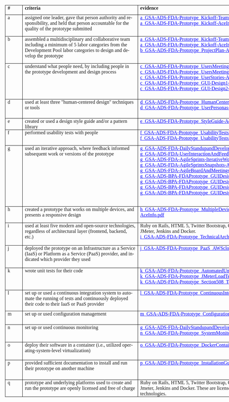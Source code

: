 <html>

<head>
<meta http-equiv=Content-Type content="text/html; charset=windows-1252">
<meta name=Generator content="Microsoft Word 15 (filtered)">
<title>GSA-ADS-FDA-Prototype_Evidences</title>
<style>
<!--
 /* Font Definitions */
 @font-face
	{font-family:"Cambria Math";
	panose-1:2 4 5 3 5 4 6 3 2 4;}
@font-face
	{font-family:Calibri;
	panose-1:2 15 5 2 2 2 4 3 2 4;}
 /* Style Definitions */
 p.MsoNormal, li.MsoNormal, div.MsoNormal
	{margin-top:0in;
	margin-right:0in;
	margin-bottom:10.0pt;
	margin-left:0in;
	line-height:115%;
	font-size:11.0pt;
	font-family:"Calibri",sans-serif;}
p.MsoHeader, li.MsoHeader, div.MsoHeader
	{mso-style-link:"Header Char";
	margin:0in;
	margin-bottom:.0001pt;
	font-size:11.0pt;
	font-family:"Calibri",sans-serif;}
p.MsoFooter, li.MsoFooter, div.MsoFooter
	{mso-style-link:"Footer Char";
	margin:0in;
	margin-bottom:.0001pt;
	font-size:11.0pt;
	font-family:"Calibri",sans-serif;}
a:link, span.MsoHyperlink
	{color:blue;
	text-decoration:underline;}
a:visited, span.MsoHyperlinkFollowed
	{color:purple;
	text-decoration:underline;}
span.HeaderChar
	{mso-style-name:"Header Char";
	mso-style-link:Header;}
span.FooterChar
	{mso-style-name:"Footer Char";
	mso-style-link:Footer;}
.MsoChpDefault
	{font-family:"Calibri",sans-serif;}
.MsoPapDefault
	{margin-bottom:10.0pt;
	line-height:115%;}
 /* Page Definitions */
 @page WordSection1
	{size:11.0in 8.5in;
	margin:1.0in 1.0in 1.0in 1.0in;}
div.WordSection1
	{page:WordSection1;}
-->
</style>

</head>

<body lang=EN-US link=blue vlink=purple>

<div class=WordSection1>

<table class=MsoNormalTable border=0 cellspacing=0 cellpadding=0 width=927
 style='width:695.0pt;margin-left:4.65pt;border-collapse:collapse'>
 <tr style='height:23.25pt'>
  <td width=43 valign=top style='width:32.25pt;border:solid windowtext 1.0pt;
  padding:0in 5.4pt 0in 5.4pt;height:23.25pt'>
  <p class=MsoNormal style='margin-bottom:0in;margin-bottom:.0001pt;line-height:
  normal'><b><span style='font-size:12.0pt;font-family:"Times New Roman",serif'>#</span></b></p>
  </td>
  <td width=384 valign=top style='width:4.0in;border:solid windowtext 1.0pt;
  border-left:none;padding:0in 5.4pt 0in 5.4pt;height:23.25pt'>
  <p class=MsoNormal style='margin-bottom:0in;margin-bottom:.0001pt;line-height:
  normal'><b><span style='font-size:12.0pt;font-family:"Times New Roman",serif'>criteria</span></b></p>
  </td>
  <td width=500 valign=top style='width:374.75pt;border:solid windowtext 1.0pt;
  border-left:none;padding:0in 5.4pt 0in 5.4pt;height:23.25pt'>
  <p class=MsoNormal style='margin-bottom:0in;margin-bottom:.0001pt;line-height:
  normal'><b><span style='font-size:12.0pt;font-family:"Times New Roman",serif'>evidence</span></b></p>
  </td>
 </tr>
 <tr style='height:52.15pt'>
  <td width=43 valign=top style='width:32.25pt;border:solid windowtext 1.0pt;
  border-top:none;padding:0in 5.4pt 0in 5.4pt;height:52.15pt'>
  <p class=MsoNormal style='margin-bottom:0in;margin-bottom:.0001pt;line-height:
  normal'><span style='font-size:12.0pt;font-family:"Times New Roman",serif'>a</span></p>
  </td>
  <td width=384 valign=top style='width:4.0in;border-top:none;border-left:none;
  border-bottom:solid windowtext 1.0pt;border-right:solid windowtext 1.0pt;
  padding:0in 5.4pt 0in 5.4pt;height:52.15pt'>
  <p class=MsoNormal style='margin-bottom:0in;margin-bottom:.0001pt;line-height:
  normal'><span style='font-size:12.0pt;font-family:"Times New Roman",serif'>assigned
  one leader, gave that person authority and responsibility, and held that
  person accountable for the quality of the prototype submitted</span></p>
  </td>
  <td width=500 valign=top style='width:374.75pt;border-top:none;border-left:
  none;border-bottom:solid windowtext 1.0pt;border-right:solid windowtext 1.0pt;
  padding:0in 5.4pt 0in 5.4pt;height:52.15pt'>
  <p class=MsoNormal style='margin-bottom:0in;margin-bottom:.0001pt;line-height:
  normal'><a
  href="https://github.com/AceInfoSolutions/GSAADSBPA-FDAPrototype/tree/master/evidences/a_GSA-ADS-FDA-Prototype_Kickoff-TeamRoles-AceInfo.pdf"><span
  style='font-size:12.0pt;font-family:"Times New Roman",serif'>a_GSA-ADS-FDA-Prototype_Kickoff-TeamRoles-AceInfo.pdf</span></a><span
  style='font-size:12.0pt;font-family:"Times New Roman",serif'><br>
  </span><a
  href="https://github.com/AceInfoSolutions/GSAADSBPA-FDAPrototype/blob/master/evidences/a_GSA-ADS-FDA-Prototype_Kickoff-AceInfo.JPG"><span
  style='font-size:12.0pt;font-family:"Times New Roman",serif'>a_GSA-ADS-FDA-Prototype_Kickoff-AceInfo.jpg</span></a><span
  style='font-size:12.0pt;font-family:"Times New Roman",serif'><br>
  <br>
  </span></p>
  </td>
 </tr>
 <tr style='height:66.0pt'>
  <td width=43 valign=top style='width:32.25pt;border:solid windowtext 1.0pt;
  border-top:none;padding:0in 5.4pt 0in 5.4pt;height:66.0pt'>
  <p class=MsoNormal style='margin-bottom:0in;margin-bottom:.0001pt;line-height:
  normal'><span style='font-size:12.0pt;font-family:"Times New Roman",serif'>b</span></p>
  </td>
  <td width=384 valign=top style='width:4.0in;border-top:none;border-left:none;
  border-bottom:solid windowtext 1.0pt;border-right:solid windowtext 1.0pt;
  padding:0in 5.4pt 0in 5.4pt;height:66.0pt'>
  <p class=MsoNormal style='margin-bottom:0in;margin-bottom:.0001pt;line-height:
  normal'><span style='font-size:12.0pt;font-family:"Times New Roman",serif'>assembled
  a multidisciplinary and collaborative team including a minimum of 5 labor
  categories from the Development Pool labor categories to design and develop
  the prototype</span></p>
  </td>
  <td width=500 valign=top style='width:374.75pt;border-top:none;border-left:
  none;border-bottom:solid windowtext 1.0pt;border-right:solid windowtext 1.0pt;
  padding:0in 5.4pt 0in 5.4pt;height:66.0pt'>
  <p class=MsoNormal style='margin-bottom:0in;margin-bottom:.0001pt;line-height:
  normal'><a
  href="https://github.com/AceInfoSolutions/GSAADSBPA-FDAPrototype/tree/master/evidences/a_GSA-ADS-FDA-Prototype_Kickoff-TeamRoles-AceInfo.pdf"><span
  style='font-size:12.0pt;font-family:"Times New Roman",serif'>a_GSA-ADS-FDA-Prototype_Kickoff-TeamRoles-AceInfo.pdf</span></a><span
  style='font-size:12.0pt;font-family:"Times New Roman",serif'><br>
  </span><a
  href="https://github.com/AceInfoSolutions/GSAADSBPA-FDAPrototype/blob/master/evidences/a_GSA-ADS-FDA-Prototype_Kickoff-AceInfo.JPG"><span
  style='font-size:12.0pt;font-family:"Times New Roman",serif'>a_GSA-ADS-FDA-Prototype_Kickoff-AceInfo.jpg</span></a><span
  style='font-size:12.0pt;font-family:"Times New Roman",serif'><br>
  </span><a
  href="https://github.com/AceInfoSolutions/GSAADSBPA-FDAPrototype/blob/master/evidences/b_GSA-ADS-FDA-Prototype_ProjectPlan-AceInfo.pdf"><span
  style='font-size:12.0pt;font-family:"Times New Roman",serif'>b_GSA-ADS-FDA-Prototype_ProjectPlan-AceInfo.pdf</span></a></p>
  </td>
 </tr>
 <tr style='height:87.0pt'>
  <td width=43 valign=top style='width:32.25pt;border:solid windowtext 1.0pt;
  border-top:none;padding:0in 5.4pt 0in 5.4pt;height:87.0pt'>
  <p class=MsoNormal style='margin-bottom:0in;margin-bottom:.0001pt;line-height:
  normal'><span style='font-size:12.0pt;font-family:"Times New Roman",serif'>c</span></p>
  </td>
  <td width=384 valign=top style='width:4.0in;border-top:none;border-left:none;
  border-bottom:solid windowtext 1.0pt;border-right:solid windowtext 1.0pt;
  padding:0in 5.4pt 0in 5.4pt;height:87.0pt'>
  <p class=MsoNormal style='margin-bottom:0in;margin-bottom:.0001pt;line-height:
  normal'><span style='font-size:12.0pt;font-family:"Times New Roman",serif'>understand
  what people need, by including people in the prototype development and design
  process</span></p>
  </td>
  <td width=500 valign=top style='width:374.75pt;border-top:none;border-left:
  none;border-bottom:solid windowtext 1.0pt;border-right:solid windowtext 1.0pt;
  padding:0in 5.4pt 0in 5.4pt;height:87.0pt'>
  <p class=MsoNormal style='margin-bottom:0in;margin-bottom:.0001pt;line-height:
  normal'><a
  href="https://github.com/AceInfoSolutions/GSAADSBPA-FDAPrototype/tree/master/evidences/c_GSA-ADS-FDA-Prototype_UsersMeeting1-AceInfo.jpg"><span
  style='font-size:12.0pt;font-family:"Times New Roman",serif'>c_GSA-ADS-FDA-Prototype_UsersMeeting1-AceInfo.jpg</span></a><span
  style='font-size:12.0pt;font-family:"Times New Roman",serif'><br>
  </span><a
  href="https://github.com/AceInfoSolutions/GSAADSBPA-FDAPrototype/tree/master/evidences/c_GSA-ADS-FDA-Prototype_UsersMeeting2-AceInfo.jpg"><span
  style='font-size:12.0pt;font-family:"Times New Roman",serif'>c_GSA-ADS-FDA-Prototype_UsersMeeting2-AceInfo.jpg</span></a><span
  style='font-size:12.0pt;font-family:"Times New Roman",serif'><br>
  </span><a
  href="https://github.com/AceInfoSolutions/GSAADSBPA-FDAPrototype/tree/master/evidences/c_GSA-ADS-FDA-Prototype_UserStories-AceInfo.pdf"><span
  style='font-size:12.0pt;font-family:"Times New Roman",serif'>c_GSA-ADS-FDA-Prototype_UserStories-AceInfo.pdf</span></a><span
  style='font-size:12.0pt;font-family:"Times New Roman",serif'><br>
  </span><a
  href="https://github.com/AceInfoSolutions/GSAADSBPA-FDAPrototype/tree/master/evidences/c_GSA-ADS-FDA-Prototype_GUI-Design1-AceInfo.jpg"><span
  style='font-size:12.0pt;font-family:"Times New Roman",serif'>c_GSA-ADS-FDA-Prototype_GUI-Design1-AceInfo.jpg</span></a><span
  style='font-size:12.0pt;font-family:"Times New Roman",serif'><br>
  </span><a
  href="https://github.com/AceInfoSolutions/GSAADSBPA-FDAPrototype/tree/master/evidences/c_GSA-ADS-FDA-Prototype_GUI-Design2-AceInfo.jpg"><span
  style='font-size:12.0pt;font-family:"Times New Roman",serif'>c_GSA-ADS-FDA-Prototype_GUI-Design2-AceInfo.jpg</span></a></p>
  </td>
 </tr>
 <tr style='height:46.5pt'>
  <td width=43 valign=top style='width:32.25pt;border:solid windowtext 1.0pt;
  border-top:none;padding:0in 5.4pt 0in 5.4pt;height:46.5pt'>
  <p class=MsoNormal style='margin-bottom:0in;margin-bottom:.0001pt;line-height:
  normal'><span style='font-size:12.0pt;font-family:"Times New Roman",serif'>d</span></p>
  </td>
  <td width=384 valign=top style='width:4.0in;border-top:none;border-left:none;
  border-bottom:solid windowtext 1.0pt;border-right:solid windowtext 1.0pt;
  padding:0in 5.4pt 0in 5.4pt;height:46.5pt'>
  <p class=MsoNormal style='margin-bottom:0in;margin-bottom:.0001pt;line-height:
  normal'><span style='font-size:12.0pt;font-family:"Times New Roman",serif'>used
  at least three &quot;human-centered design&quot; techniques or tools</span></p>
  </td>
  <td width=500 valign=top style='width:374.75pt;border-top:none;border-left:
  none;border-bottom:solid windowtext 1.0pt;border-right:solid windowtext 1.0pt;
  padding:0in 5.4pt 0in 5.4pt;height:46.5pt'>
  <p class=MsoNormal style='margin-bottom:0in;margin-bottom:.0001pt;line-height:
  normal'><a
  href="https://github.com/AceInfoSolutions/GSAADSBPA-FDAPrototype/tree/master/evidences/d_GSA-ADS-FDA-Prototype_HumanCenteredDesign-AceInfo.pdf"><span
  style='font-size:12.0pt;font-family:"Times New Roman",serif'>d_GSA-ADS-FDA-Prototype_HumanCenteredDesign-AceInfo.pdf</span></a><span
  style='font-size:12.0pt;font-family:"Times New Roman",serif'><br>
  </span><a
  href="https://github.com/AceInfoSolutions/GSAADSBPA-FDAPrototype/tree/master/evidences/d_GSA-ADS-FDA-Prototype_UserPersonas-AceInfo.pdf"><span
  style='font-size:12.0pt;font-family:"Times New Roman",serif'>d_GSA-ADS-FDA-Prototype_UserPersonas-AceInfo.pdf</span></a></p>
  </td>
 </tr>
 <tr style='height:25.5pt'>
  <td width=43 valign=top style='width:32.25pt;border:solid windowtext 1.0pt;
  border-top:none;padding:0in 5.4pt 0in 5.4pt;height:25.5pt'>
  <p class=MsoNormal style='margin-bottom:0in;margin-bottom:.0001pt;line-height:
  normal'><span style='font-size:12.0pt;font-family:"Times New Roman",serif'>e</span></p>
  </td>
  <td width=384 valign=top style='width:4.0in;border-top:none;border-left:none;
  border-bottom:solid windowtext 1.0pt;border-right:solid windowtext 1.0pt;
  padding:0in 5.4pt 0in 5.4pt;height:25.5pt'>
  <p class=MsoNormal style='margin-bottom:0in;margin-bottom:.0001pt;line-height:
  normal'><span style='font-size:12.0pt;font-family:"Times New Roman",serif'>created
  or used a design style guide and/or a pattern library</span></p>
  </td>
  <td width=500 valign=top style='width:374.75pt;border-top:none;border-left:
  none;border-bottom:solid windowtext 1.0pt;border-right:solid windowtext 1.0pt;
  padding:0in 5.4pt 0in 5.4pt;height:25.5pt'>
  <p class=MsoNormal style='margin-bottom:0in;margin-bottom:.0001pt;line-height:
  normal'><a
  href="https://github.com/AceInfoSolutions/GSAADSBPA-FDAPrototype/tree/master/evidences/e_GSA-ADS-FDA-Prototype_StyleGuide-AceInfo.pdf"><span
  style='font-size:12.0pt;font-family:"Times New Roman",serif'>e_GSA-ADS-FDA-Prototype_StyleGuide-AceInfo.pdf</span></a></p>
  </td>
 </tr>
 <tr style='height:38.25pt'>
  <td width=43 valign=top style='width:32.25pt;border:solid windowtext 1.0pt;
  border-top:none;padding:0in 5.4pt 0in 5.4pt;height:38.25pt'>
  <p class=MsoNormal style='margin-bottom:0in;margin-bottom:.0001pt;line-height:
  normal'><span style='font-size:12.0pt;font-family:"Times New Roman",serif'>f</span></p>
  </td>
  <td width=384 valign=top style='width:4.0in;border-top:none;border-left:none;
  border-bottom:solid windowtext 1.0pt;border-right:solid windowtext 1.0pt;
  padding:0in 5.4pt 0in 5.4pt;height:38.25pt'>
  <p class=MsoNormal style='margin-bottom:0in;margin-bottom:.0001pt;line-height:
  normal'><span style='font-size:12.0pt;font-family:"Times New Roman",serif'>performed
  usability tests with people</span></p>
  </td>
  <td width=500 valign=top style='width:374.75pt;border-top:none;border-left:
  none;border-bottom:solid windowtext 1.0pt;border-right:solid windowtext 1.0pt;
  padding:0in 5.4pt 0in 5.4pt;height:38.25pt'>
  <p class=MsoNormal style='margin-bottom:0in;margin-bottom:.0001pt;line-height:
  normal'><a
  href="https://github.com/AceInfoSolutions/GSAADSBPA-FDAPrototype/tree/master/evidences/f_GSA-ADS-FDA-Prototype_UsabilityTests-AceInfo.jpg"><span
  style='font-size:12.0pt;font-family:"Times New Roman",serif'>f_GSA-ADS-FDA-Prototype_UsabilityTests-AceInfo.jpg</span></a><span
  style='font-size:12.0pt;font-family:"Times New Roman",serif'><br>
  </span><a
  href="https://github.com/AceInfoSolutions/GSAADSBPA-FDAPrototype/tree/master/evidences/f_GSA-ADS-FDA-Prototype_UsabilityTestsEmail-AceInfo.pdf"><span
  style='font-size:12.0pt;font-family:"Times New Roman",serif'>f_GSA-ADS-FDA-Prototype_UsabilityTestsEmail-AceInfo.pdf</span></a></p>
  </td>
 </tr>
 <tr style='height:148.5pt'>
  <td width=43 valign=top style='width:32.25pt;border:solid windowtext 1.0pt;
  border-top:none;padding:0in 5.4pt 0in 5.4pt;height:148.5pt'>
  <p class=MsoNormal style='margin-bottom:0in;margin-bottom:.0001pt;line-height:
  normal'><span style='font-size:12.0pt;font-family:"Times New Roman",serif'>g</span></p>
  </td>
  <td width=384 valign=top style='width:4.0in;border-top:none;border-left:none;
  border-bottom:solid windowtext 1.0pt;border-right:solid windowtext 1.0pt;
  padding:0in 5.4pt 0in 5.4pt;height:148.5pt'>
  <p class=MsoNormal style='margin-bottom:0in;margin-bottom:.0001pt;line-height:
  normal'><span style='font-size:12.0pt;font-family:"Times New Roman",serif'>used
  an iterative approach, where feedback informed subsequent work or versions of
  the prototype</span></p>
  </td>
  <td width=500 valign=top style='width:374.75pt;border-top:none;border-left:
  none;border-bottom:solid windowtext 1.0pt;border-right:solid windowtext 1.0pt;
  padding:0in 5.4pt 0in 5.4pt;height:148.5pt'>
  <p class=MsoNormal style='margin-bottom:0in;margin-bottom:.0001pt;line-height:
  normal'><a
  href="https://github.com/AceInfoSolutions/GSAADSBPA-FDAPrototype/tree/master/evidences/g_GSA-ADS-FDA-DailyStandupandDevelopmentMeetings-AceInfo.pdf"><span
  style='font-size:12.0pt;font-family:"Times New Roman",serif'>g_GSA-ADS-FDA-DailyStandupandDevelopmentMeetings-AceInfo.pdf</span></a><span
  style='font-size:12.0pt;font-family:"Times New Roman",serif'><br>
  </span><a
  href="https://github.com/AceInfoSolutions/GSAADSBPA-FDAPrototype/tree/master/evidences/g_GSA-ADS-FDA-UserInteractionAndFeedback-AceInfo.jpg"><span
  style='font-size:12.0pt;font-family:"Times New Roman",serif'>g_GSA-ADS-FDA-UserInteractionAndFeedback-AceInfo.jpg</span></a><span
  style='font-size:12.0pt;font-family:"Times New Roman",serif'><br>
  </span><a
  href="https://github.com/AceInfoSolutions/GSAADSBPA-FDAPrototype/tree/master/evidences/g_GSA-ADS-FDA-AgileSprints-IterativeWork-AceInfo.pdf"><span
  style='font-size:12.0pt;font-family:"Times New Roman",serif'>g_GSA-ADS-FDA-AgileSprints-IterativeWork-AceInfo.pdf</span></a><span
  style='font-size:12.0pt;font-family:"Times New Roman",serif'><br>
  </span><a
  href="https://github.com/AceInfoSolutions/GSAADSBPA-FDAPrototype/tree/master/evidences/g_GSA-ADS-FDA-AgileSprintsSnapshots-AceInfo.pdf"><span
  style='font-size:12.0pt;font-family:"Times New Roman",serif'>g_GSA-ADS-FDA-AgileSprintsSnapshots-AceInfo.pdf</span></a><span
  style='font-size:12.0pt;font-family:"Times New Roman",serif'><br>
  </span><a
  href="https://github.com/AceInfoSolutions/GSAADSBPA-FDAPrototype/tree/master/evidences/g_GSA-ADS-FDA-AgileBoardAndMeetings-AceInfo.pdf"><span
  style='font-size:12.0pt;font-family:"Times New Roman",serif'>g_GSA-ADS-FDA-AgileBoardAndMeetings-AceInfo.pdf</span></a><span
  style='font-size:12.0pt;font-family:"Times New Roman",serif'><br>
  </span><a
  href="https://github.com/AceInfoSolutions/GSAADSBPA-FDAPrototype/tree/master/evidences/g_GSA-ADS-BPA-FDAPrototype_GUIDesigns_v1-AceInfo.zip"><span
  style='font-size:12.0pt;font-family:"Times New Roman",serif'>g_GSA-ADS-BPA-FDAPrototype_GUIDesigns_v1-AceInfo.zip</span></a><span
  style='font-size:12.0pt;font-family:"Times New Roman",serif'><br>
  </span><a
  href="https://github.com/AceInfoSolutions/GSAADSBPA-FDAPrototype/tree/master/evidences/g_GSA-ADS-BPA-FDAPrototype_GUIDesigns_v2-AceInfo.zip"><span
  style='font-size:12.0pt;font-family:"Times New Roman",serif'>g_GSA-ADS-BPA-FDAPrototype_GUIDesigns_v2-AceInfo.zip</span></a><span
  style='font-size:12.0pt;font-family:"Times New Roman",serif'><br>
  </span><a
  href="https://github.com/AceInfoSolutions/GSAADSBPA-FDAPrototype/tree/master/evidences/g_GSA-ADS-BPA-FDAPrototype_GUIDesigns_v3-AceInfo.zip"><span
  style='font-size:12.0pt;font-family:"Times New Roman",serif'>g_GSA-ADS-BPA-FDAPrototype_GUIDesigns_v3-AceInfo.zip</span></a><span
  style='font-size:12.0pt;font-family:"Times New Roman",serif'><br>
  </span><a
  href="https://github.com/AceInfoSolutions/GSAADSBPA-FDAPrototype/tree/master/evidences/g_GSA-ADS-BPA-FDAPrototype_GUIDesigns_v4-AceInfo.zip"><span
  style='font-size:12.0pt;font-family:"Times New Roman",serif'>g_GSA-ADS-BPA-FDAPrototype_GUIDesigns_v4-AceInfo.zip</span></a></p>
  </td>
 </tr>
 <tr style='height:39.75pt'>
  <td width=43 valign=top style='width:32.25pt;border:solid windowtext 1.0pt;
  border-top:none;padding:0in 5.4pt 0in 5.4pt;height:39.75pt'>
  <p class=MsoNormal style='margin-bottom:0in;margin-bottom:.0001pt;line-height:
  normal'><span style='font-size:12.0pt;font-family:"Times New Roman",serif'>h</span></p>
  </td>
  <td width=384 valign=top style='width:4.0in;border-top:none;border-left:none;
  border-bottom:solid windowtext 1.0pt;border-right:solid windowtext 1.0pt;
  padding:0in 5.4pt 0in 5.4pt;height:39.75pt'>
  <p class=MsoNormal style='margin-bottom:0in;margin-bottom:.0001pt;line-height:
  normal'><span style='font-size:12.0pt;font-family:"Times New Roman",serif'>created
  a prototype that works on multiple devices, and presents a responsive design</span></p>
  </td>
  <td width=500 valign=top style='width:374.75pt;border-top:none;border-left:
  none;border-bottom:solid windowtext 1.0pt;border-right:solid windowtext 1.0pt;
  padding:0in 5.4pt 0in 5.4pt;height:39.75pt'>
  <p class=MsoNormal style='margin-bottom:0in;margin-bottom:.0001pt;line-height:
  normal'><a
  href="https://github.com/AceInfoSolutions/GSAADSBPA-FDAPrototype/tree/master/evidences/h_GSA-ADS-FDA-Prototype_MultipleDevices_Android_iOS-AceInfo.pdf"><span
  style='font-size:12.0pt;font-family:"Times New Roman",serif'>h_GSA-ADS-FDA-Prototype_MultipleDevices_Android_iOS-AceInfo.pdf</span></a></p>
  </td>
 </tr>
 <tr style='height:54.75pt'>
  <td width=43 valign=top style='width:32.25pt;border:solid windowtext 1.0pt;
  border-top:none;padding:0in 5.4pt 0in 5.4pt;height:54.75pt'>
  <p class=MsoNormal style='margin-bottom:0in;margin-bottom:.0001pt;line-height:
  normal'><span style='font-size:12.0pt;font-family:"Times New Roman",serif'>i</span></p>
  </td>
  <td width=384 valign=top style='width:4.0in;border-top:none;border-left:none;
  border-bottom:solid windowtext 1.0pt;border-right:solid windowtext 1.0pt;
  padding:0in 5.4pt 0in 5.4pt;height:54.75pt'>
  <p class=MsoNormal style='margin-bottom:0in;margin-bottom:.0001pt;line-height:
  normal'><span style='font-size:12.0pt;font-family:"Times New Roman",serif'>used
  at least five modern and open-source technologies, regardless of
  architectural layer (frontend, backend, etc.)</span></p>
  </td>
  <td width=500 valign=top style='width:374.75pt;border-top:none;border-left:
  none;border-bottom:solid windowtext 1.0pt;border-right:solid windowtext 1.0pt;
  padding:0in 5.4pt 0in 5.4pt;height:54.75pt'>
  <p class=MsoNormal style='margin-bottom:0in;margin-bottom:.0001pt;line-height:
  normal'><span style='font-size:12.0pt;font-family:"Times New Roman",serif'>Ruby
  on Rails, HTML 5, Twitter Bootstrap, ChartKick, Git, Selenium, JMeter,
  Jenkins and Docker.<br>
  </span><a
  href="https://github.com/AceInfoSolutions/GSAADSBPA-FDAPrototype/tree/master/evidences/i_GSA-ADS-FDA-Prototype_TechnicalArchitectureDiagram-AceInfo.pdf"><span
  style='font-size:12.0pt;font-family:"Times New Roman",serif'>i_GSA-ADS-FDA-Prototype_TechnicalArchitectureDiagram-AceInfo.pdf</span></a></p>
  </td>
 </tr>
 <tr style='height:54.75pt'>
  <td width=43 valign=top style='width:32.25pt;border:solid windowtext 1.0pt;
  border-top:none;padding:0in 5.4pt 0in 5.4pt;height:54.75pt'>
  <p class=MsoNormal style='margin-bottom:0in;margin-bottom:.0001pt;line-height:
  normal'><span style='font-size:12.0pt;font-family:"Times New Roman",serif'>j</span></p>
  </td>
  <td width=384 valign=top style='width:4.0in;border-top:none;border-left:none;
  border-bottom:solid windowtext 1.0pt;border-right:solid windowtext 1.0pt;
  padding:0in 5.4pt 0in 5.4pt;height:54.75pt'>
  <p class=MsoNormal style='margin-bottom:0in;margin-bottom:.0001pt;line-height:
  normal'><span style='font-size:12.0pt;font-family:"Times New Roman",serif'>deployed
  the prototype on an Infrastructure as a Service (IaaS) or Platform as a
  Service (PaaS) provider, and indicated which provider they used</span></p>
  </td>
  <td width=500 valign=top style='width:374.75pt;border-top:none;border-left:
  none;border-bottom:solid windowtext 1.0pt;border-right:solid windowtext 1.0pt;
  padding:0in 5.4pt 0in 5.4pt;height:54.75pt'>
  <p class=MsoNormal style='margin-bottom:0in;margin-bottom:.0001pt;line-height:
  normal'><a
  href="https://github.com/AceInfoSolutions/GSAADSBPA-FDAPrototype/tree/master/evidences/j_GSA-ADS-FDA-Prototype_PaaS_AWScloud-AceInfo.pdf"><span
  style='font-size:12.0pt;font-family:"Times New Roman",serif'>j_GSA-ADS-FDA-Prototype_PaaS_AWScloud-AceInfo.pdf</span></a></p>
  </td>
 </tr>
 <tr style='height:.75in'>
  <td width=43 valign=top style='width:32.25pt;border:solid windowtext 1.0pt;
  border-top:none;padding:0in 5.4pt 0in 5.4pt;height:.75in'>
  <p class=MsoNormal style='margin-bottom:0in;margin-bottom:.0001pt;line-height:
  normal'><span style='font-size:12.0pt;font-family:"Times New Roman",serif'>k</span></p>
  </td>
  <td width=384 valign=top style='width:4.0in;border-top:none;border-left:none;
  border-bottom:solid windowtext 1.0pt;border-right:solid windowtext 1.0pt;
  padding:0in 5.4pt 0in 5.4pt;height:.75in'>
  <p class=MsoNormal style='margin-bottom:0in;margin-bottom:.0001pt;line-height:
  normal'><span style='font-size:12.0pt;font-family:"Times New Roman",serif'>wrote
  unit tests for their code</span></p>
  </td>
  <td width=500 valign=top style='width:374.75pt;border-top:none;border-left:
  none;border-bottom:solid windowtext 1.0pt;border-right:solid windowtext 1.0pt;
  padding:0in 5.4pt 0in 5.4pt;height:.75in'>
  <p class=MsoNormal style='margin-bottom:0in;margin-bottom:.0001pt;line-height:
  normal'><a
  href="https://github.com/AceInfoSolutions/GSAADSBPA-FDAPrototype/tree/master/evidences/k_GSA-ADS-FDA-Prototype_AutomatedUnitTestResults-AceInfo.pdf"><span
  style='font-size:12.0pt;font-family:"Times New Roman",serif'>k_GSA-ADS-FDA-Prototype_AutomatedUnitTestResults-AceInfo.pdf</span></a><span
  style='font-size:12.0pt;font-family:"Times New Roman",serif'><br>
  </span><a
  href="https://github.com/AceInfoSolutions/GSAADSBPA-FDAPrototype/tree/master/evidences/k_GSA-ADS-FDA-Prototype_JMeterLoadTesting-AceInfo.pdf"><span
  style='font-size:12.0pt;font-family:"Times New Roman",serif'>k_GSA-ADS-FDA-Prototype_JMeterLoadTesting-AceInfo.pdf</span></a><span
  style='font-size:12.0pt;font-family:"Times New Roman",serif'><br>
  </span><a
  href="https://github.com/AceInfoSolutions/GSAADSBPA-FDAPrototype/tree/master/evidences/k_GSA-ADS-FDA-Prototype_Section508_Testing-AceInfo.pdf"><span
  style='font-size:12.0pt;font-family:"Times New Roman",serif'>k_GSA-ADS-FDA-Prototype_Section508_Testing-AceInfo.pdf</span></a></p>
  </td>
 </tr>
 <tr style='height:51.0pt'>
  <td width=43 valign=top style='width:32.25pt;border:solid windowtext 1.0pt;
  border-top:none;padding:0in 5.4pt 0in 5.4pt;height:51.0pt'>
  <p class=MsoNormal style='margin-bottom:0in;margin-bottom:.0001pt;line-height:
  normal'><span style='font-size:12.0pt;font-family:"Times New Roman",serif'>l</span></p>
  </td>
  <td width=384 valign=top style='width:4.0in;border-top:none;border-left:none;
  border-bottom:solid windowtext 1.0pt;border-right:solid windowtext 1.0pt;
  padding:0in 5.4pt 0in 5.4pt;height:51.0pt'>
  <p class=MsoNormal style='margin-bottom:0in;margin-bottom:.0001pt;line-height:
  normal'><span style='font-size:12.0pt;font-family:"Times New Roman",serif'>set
  up or used a continuous integration system to automate the running of tests
  and continuously deployed their code to their IaaS or PaaS provider</span></p>
  </td>
  <td width=500 valign=top style='width:374.75pt;border-top:none;border-left:
  none;border-bottom:solid windowtext 1.0pt;border-right:solid windowtext 1.0pt;
  padding:0in 5.4pt 0in 5.4pt;height:51.0pt'>
  <p class=MsoNormal style='margin-bottom:0in;margin-bottom:.0001pt;line-height:
  normal'><a
  href="https://github.com/AceInfoSolutions/GSAADSBPA-FDAPrototype/tree/master/evidences/l_GSA-ADS-FDA-Prototype_ContinuousIntegrationSystem-AceInfo.pdf"><span
  style='font-size:12.0pt;font-family:"Times New Roman",serif'>l_GSA-ADS-FDA-Prototype_ContinuousIntegrationSystem-AceInfo.pdf</span></a></p>
  </td>
 </tr>
 <tr style='height:33.0pt'>
  <td width=43 valign=top style='width:32.25pt;border:solid windowtext 1.0pt;
  border-top:none;padding:0in 5.4pt 0in 5.4pt;height:33.0pt'>
  <p class=MsoNormal style='margin-bottom:0in;margin-bottom:.0001pt;line-height:
  normal'><span style='font-size:12.0pt;font-family:"Times New Roman",serif'>m</span></p>
  </td>
  <td width=384 valign=top style='width:4.0in;border-top:none;border-left:none;
  border-bottom:solid windowtext 1.0pt;border-right:solid windowtext 1.0pt;
  padding:0in 5.4pt 0in 5.4pt;height:33.0pt'>
  <p class=MsoNormal style='margin-bottom:0in;margin-bottom:.0001pt;line-height:
  normal'><span style='font-size:12.0pt;font-family:"Times New Roman",serif'>set
  up or used configuration management</span></p>
  </td>
  <td width=500 valign=top style='width:374.75pt;border-top:none;border-left:
  none;border-bottom:solid windowtext 1.0pt;border-right:solid windowtext 1.0pt;
  padding:0in 5.4pt 0in 5.4pt;height:33.0pt'>
  <p class=MsoNormal style='margin-bottom:0in;margin-bottom:.0001pt;line-height:
  normal'><a
  href="https://github.com/AceInfoSolutions/GSAADSBPA-FDAPrototype/tree/master/evidences/m_GSA-ADS-FDA-Prototype_ConfigurationManagement-AceInfo.pdf"><span
  style='font-size:12.0pt;font-family:"Times New Roman",serif'>m_GSA-ADS-FDA-Prototype_ConfigurationManagement-AceInfo.pdf</span></a></p>
  </td>
 </tr>
 <tr style='height:42.75pt'>
  <td width=43 valign=top style='width:32.25pt;border:solid windowtext 1.0pt;
  border-top:none;padding:0in 5.4pt 0in 5.4pt;height:42.75pt'>
  <p class=MsoNormal style='margin-bottom:0in;margin-bottom:.0001pt;line-height:
  normal'><span style='font-size:12.0pt;font-family:"Times New Roman",serif'>n</span></p>
  </td>
  <td width=384 valign=top style='width:4.0in;border-top:none;border-left:none;
  border-bottom:solid windowtext 1.0pt;border-right:solid windowtext 1.0pt;
  padding:0in 5.4pt 0in 5.4pt;height:42.75pt'>
  <p class=MsoNormal style='margin-bottom:0in;margin-bottom:.0001pt;line-height:
  normal'><span style='font-size:12.0pt;font-family:"Times New Roman",serif'>set
  up or used continuous monitoring</span></p>
  </td>
  <td width=500 valign=top style='width:374.75pt;border-top:none;border-left:
  none;border-bottom:solid windowtext 1.0pt;border-right:solid windowtext 1.0pt;
  padding:0in 5.4pt 0in 5.4pt;height:42.75pt'>
  <p class=MsoNormal style='margin-bottom:0in;margin-bottom:.0001pt;line-height:
  normal'><a
  href="https://github.com/AceInfoSolutions/GSAADSBPA-FDAPrototype/tree/master/evidences/g_GSA-ADS-FDA-DailyStandupandDevelopmentMeetings-AceInfo.pdf"><span
  style='font-size:12.0pt;font-family:"Times New Roman",serif'>g_GSA-ADS-FDA-DailyStandupandDevelopmentMeetings-AceInfo.pdf</span></a><span
  style='font-size:12.0pt;font-family:"Times New Roman",serif'><br>
  </span><a
  href="https://github.com/AceInfoSolutions/GSAADSBPA-FDAPrototype/tree/master/evidences/n_GSA-ADS-FDA-Prototype_SystemMonitoring-AceInfo.pdf"><span
  style='font-size:12.0pt;font-family:"Times New Roman",serif'>n_GSA-ADS-FDA-Prototype_SystemMonitoring-AceInfo.pdf</span></a></p>
  </td>
 </tr>
 <tr style='height:43.5pt'>
  <td width=43 valign=top style='width:32.25pt;border:solid windowtext 1.0pt;
  border-top:none;padding:0in 5.4pt 0in 5.4pt;height:43.5pt'>
  <p class=MsoNormal style='margin-bottom:0in;margin-bottom:.0001pt;line-height:
  normal'><span style='font-size:12.0pt;font-family:"Times New Roman",serif'>o</span></p>
  </td>
  <td width=384 valign=top style='width:4.0in;border-top:none;border-left:none;
  border-bottom:solid windowtext 1.0pt;border-right:solid windowtext 1.0pt;
  padding:0in 5.4pt 0in 5.4pt;height:43.5pt'>
  <p class=MsoNormal style='margin-bottom:0in;margin-bottom:.0001pt;line-height:
  normal'><span style='font-size:12.0pt;font-family:"Times New Roman",serif'>deploy
  their software in a container (i.e., utilized operating-system-level virtualization)</span></p>
  </td>
  <td width=500 valign=top style='width:374.75pt;border-top:none;border-left:
  none;border-bottom:solid windowtext 1.0pt;border-right:solid windowtext 1.0pt;
  padding:0in 5.4pt 0in 5.4pt;height:43.5pt'>
  <p class=MsoNormal style='margin-bottom:0in;margin-bottom:.0001pt;line-height:
  normal'><a
  href="https://github.com/AceInfoSolutions/GSAADSBPA-FDAPrototype/tree/master/evidences/o_GSA-ADS-FDA-Prototype_DockerContainer-AceInfo.pdf"><span
  style='font-size:12.0pt;font-family:"Times New Roman",serif'>o_GSA-ADS-FDA-Prototype_DockerContainer-AceInfo.pdf</span></a></p>
  </td>
 </tr>
 <tr style='height:48.0pt'>
  <td width=43 valign=top style='width:32.25pt;border:solid windowtext 1.0pt;
  border-top:none;padding:0in 5.4pt 0in 5.4pt;height:48.0pt'>
  <p class=MsoNormal style='margin-bottom:0in;margin-bottom:.0001pt;line-height:
  normal'><span style='font-size:12.0pt;font-family:"Times New Roman",serif'>p</span></p>
  </td>
  <td width=384 valign=top style='width:4.0in;border-top:none;border-left:none;
  border-bottom:solid windowtext 1.0pt;border-right:solid windowtext 1.0pt;
  padding:0in 5.4pt 0in 5.4pt;height:48.0pt'>
  <p class=MsoNormal style='margin-bottom:0in;margin-bottom:.0001pt;line-height:
  normal'><span style='font-size:12.0pt;font-family:"Times New Roman",serif'>provided
  sufficient documentation to install and run their prototype on another
  machine</span></p>
  </td>
  <td width=500 valign=top style='width:374.75pt;border-top:none;border-left:
  none;border-bottom:solid windowtext 1.0pt;border-right:solid windowtext 1.0pt;
  padding:0in 5.4pt 0in 5.4pt;height:48.0pt'>
  <p class=MsoNormal style='margin-bottom:0in;margin-bottom:.0001pt;line-height:
  normal'><a
  href="https://github.com/AceInfoSolutions/GSAADSBPA-FDAPrototype/tree/master/evidences/p_GSA-ADS-FDA-Prototype_InstallationGuide-AceInfo.pdf"><span
  style='font-size:12.0pt;font-family:"Times New Roman",serif'>p_GSA-ADS-FDA-Prototype_InstallationGuide-AceInfo.pdf</span></a></p>
  </td>
 </tr>
 <tr style='height:38.25pt'>
  <td width=43 valign=top style='width:32.25pt;border:solid windowtext 1.0pt;
  border-top:none;padding:0in 5.4pt 0in 5.4pt;height:38.25pt'>
  <p class=MsoNormal style='margin-bottom:0in;margin-bottom:.0001pt;line-height:
  normal'><span style='font-size:12.0pt;font-family:"Times New Roman",serif'>q</span></p>
  </td>
  <td width=384 valign=top style='width:4.0in;border-top:none;border-left:none;
  border-bottom:solid windowtext 1.0pt;border-right:solid windowtext 1.0pt;
  padding:0in 5.4pt 0in 5.4pt;height:38.25pt'>
  <p class=MsoNormal style='margin-bottom:0in;margin-bottom:.0001pt;line-height:
  normal'><span style='font-size:12.0pt;font-family:"Times New Roman",serif'>prototype
  and underlying platforms used to create and run the prototype are openly
  licensed and free of charge</span></p>
  </td>
  <td width=500 valign=top style='width:374.75pt;border-top:none;border-left:
  none;border-bottom:solid windowtext 1.0pt;border-right:solid windowtext 1.0pt;
  padding:0in 5.4pt 0in 5.4pt;height:38.25pt'>
  <p class=MsoNormal style='margin-bottom:0in;margin-bottom:.0001pt;line-height:
  normal'><span style='font-size:12.0pt;font-family:"Times New Roman",serif'>Ruby
  on Rails, HTML 5, Twitter Bootstrap, ChartKick, Git, Selenium, Jmeter,
  Jenkins and Docker. These are license-free open source technologies.</span></p>
  </td>
 </tr>
</table>

<p class=MsoNormal>&nbsp;</p>

<p class=MsoNormal>&nbsp;</p>

<p class=MsoNormal>&nbsp;</p>

</div>

</body>

</html>

